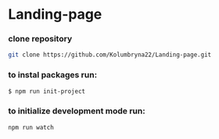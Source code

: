 # Landing-page

### clone repository
```sh
git clone https://github.com/Kolumbryna22/Landing-page.git
```

### to instal packages run:
```sh
$ npm run init-project
```

### to initialize development mode run:
```sh
npm run watch
```
